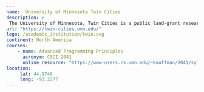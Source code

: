 ```yaml
---
name:  University of Minnesota Twin Cities 
description: >
 The University of Minnesota, Twin Cities is a public land-grant research university in the Twin Cities of Minneapolis and Saint Paul, Minnesota. 
url: "https://twin-cities.umn.edu/"
logo: /academic_institution/twin.svg
continent: North America
courses:
    - name: Advanced Programming Principles 
      acronym: CSCI 2041
      online_resource: "https://www-users.cs.umn.edu/~kauffman/2041/syllabus.html"
location:
     lat: 44.9740
     long: -93.2277
---
```

